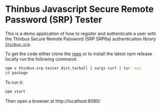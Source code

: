 
# Thinbus Javascript Secure Remote Password (SRP) Tester

This is a demo application of how to register and authenticate a user with the Thinbus Secure Remote Password (SRP SRP6a) authenticaiton library [`thinbus-srp`](https://github.com/simbo1905/thinbus-srp-npm). 

To get the code either clone the [repo](https://github.com/simbo1905/thinbus-srp-npm-tester) or to install the latest npm release locally run the following command: 

```sh
npm v thinbus-srp-tester dist.tarball | xargs curl | tar -xvz 
cd package
``` 

To run it: 

```sh
npm start
```

Then open a browser at http://localhost:8080/
